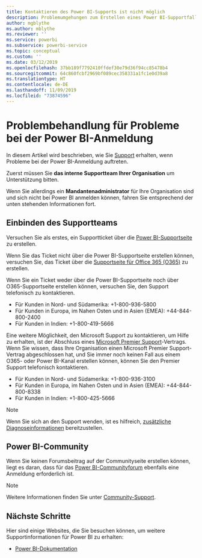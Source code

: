 ```yaml
---
title: Kontaktieren des Power BI-Supports ist nicht möglich
description: Problemumgehungen zum Erstellen eines Power BI-Supportfalls, wenn sich ein Benutzer nicht anmelden kann
author: mgblythe
ms.author: mblythe
ms.reviewer: ''
ms.service: powerbi
ms.subservice: powerbi-service
ms.topic: conceptual
ms.custom: ''
ms.date: 03/12/2019
ms.openlocfilehash: 37bb189f7792410ffdef30e79d36f94cc85478b4
ms.sourcegitcommit: 64c860fcbf2969bf089cec358331a1fc1e0d39a8
ms.translationtype: HT
ms.contentlocale: de-DE
ms.lasthandoff: 11/09/2019
ms.locfileid: "73874596"
---
```

# <a name="troubleshooting-sign-in-issues-for-power-bi"></a>Problembehandlung für Probleme bei der Power BI-Anmeldung

In diesem Artikel wird beschrieben, wie Sie [Support](https://powerbi.microsoft.com/support/) erhalten, wenn Probleme bei der Power BI-Anmeldung auftreten.

Zuerst müssen Sie **das interne Supportteam Ihrer Organisation** um Unterstützung bitten.

Wenn Sie allerdings ein **Mandantenadministrator** für Ihre Organisation sind und sich nicht bei Power BI anmelden können, fahren Sie entsprechend der unten stehenden Informationen fort.

## <a name="engage-the-support-team"></a>Einbinden des Supportteams

Versuchen Sie als erstes, ein Supportticket über die [Power BI-Supportseite](https://powerbi.microsoft.com/support/) zu erstellen.

Wenn Sie das Ticket nicht über die Power BI-Supportseite erstellen können, versuchen Sie, das Ticket über die [Supportseite für Office 365 (O365)](https://support.office.com/home/contact) zu erstellen.

Wenn Sie ein Ticket weder über die Power BI-Supportseite noch über O365-Supportseite erstellen können, versuchen Sie, den Support telefonisch zu kontaktieren.

* Für Kunden in Nord- und Südamerika: +1-800-936-5800
* Für Kunden in Europa, im Nahen Osten und in Asien (EMEA): +44-844-800-2400
* Für Kunden in Indien: +1-800-419-5666

Eine weitere Möglichkeit, den Microsoft Support zu kontaktieren, um Hilfe zu erhalten, ist der Abschluss eines [Microsoft Premier Support](https://support.microsoft.com/premier)-Vertrags. Wenn Sie wissen, dass Ihre Organisation einen Microsoft Premier Support-Vertrag abgeschlossen hat, und Sie immer noch keinen Fall aus einem O365- oder Power BI-Kanal erstellen können, können Sie den Premier Support telefonisch kontaktieren.

* Für Kunden in Nord- und Südamerika: +1-800-936-3100
* Für Kunden in Europa, im Nahen Osten und in Asien (EMEA): +44-844-800-8338
* Für Kunden in Indien: +1-800-425-5666

> [!Note]
> Wenn Sie sich an den Support wenden, ist es hilfreich, [zusätzliche Diagnoseinformationen](service-admin-capturing-additional-diagnostic-information-for-power-bi.md) bereitzustellen.

## <a name="power-bi-community"></a>Power BI-Community

Wenn Sie keinen Forumsbeitrag auf der Communityseite erstellen können, liegt es daran, dass für das [Power BI-Communityforum](https://community.powerbi.com/) ebenfalls eine Anmeldung erforderlich ist.

> [!Note]
> Weitere Informationen finden Sie unter [Community-Support](https://community.powerbi.com/t5/Community-Support/ct-p/PBI_CommunitySupport).

## <a name="next-steps"></a>Nächste Schritte

Hier sind einige Websites, die Sie besuchen können, um weitere Supportinformationen für Power BI zu erhalten:

* [Power BI-Dokumentation](https://docs.microsoft.com/power-bi/)
